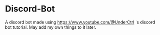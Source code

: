# Discord-Bot
A discord bot made using https://www.youtube.com/@UnderCtrl 's discord bot tutorial. May add my own things to it later.
